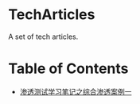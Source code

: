 # TechArticles
A set of tech articles.

# Table of Contents

* [渗透测试学习笔记之综合渗透案例一](https://github.com/brianwrf/TechArticles/blob/master/%E6%B8%97%E9%80%8F%E6%B5%8B%E8%AF%95%E5%AD%A6%E4%B9%A0%E7%AC%94%E8%AE%B0%E4%B9%8B%E7%BB%BC%E5%90%88%E6%B8%97%E9%80%8F%E6%A1%88%E4%BE%8B%E4%B8%80.md)
